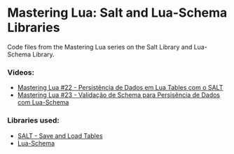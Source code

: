 # Mastering Lua: Salt and Lua-Schema Libraries
Code files from the Mastering Lua series on the Salt Library and Lua-Schema Library.

### Videos:
* [Mastering Lua #22 - Persistência de Dados em Lua Tables com o SALT](https://www.youtube.com/watch?v=2r9YQvq0oN4)
* [Mastering Lua #23 - Validação de Schema para Persisência de Dados com Lua-Schema]()



### Libraries used:
* [SALT - Save and Load Tables](https://github.com/VaiN474/salt)
* [Lua-Schema](https://github.com/sschoener/lua-schema)
